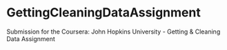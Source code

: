 # GettingCleaningDataAssignment
Submission for the Coursera: John Hopkins University - Getting &amp; Cleaning Data Assignment 

